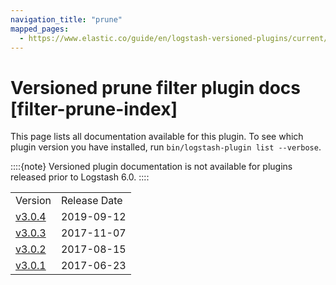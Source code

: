 ```yaml
---
navigation_title: "prune"
mapped_pages:
  - https://www.elastic.co/guide/en/logstash-versioned-plugins/current/filter-prune-index.html
---
```


# Versioned prune filter plugin docs [filter-prune-index]


This page lists all documentation available for this plugin.  To see which plugin version you have installed, run `bin/logstash-plugin list --verbose`.

::::{note}
Versioned plugin documentation is not available for plugins released prior to Logstash 6.0.
::::


|     |     |
| --- | --- |
| Version | Release Date |
| [v3.0.4](v3-0-4-plugins-filters-prune.md) | 2019-09-12 |
| [v3.0.3](v3-0-3-plugins-filters-prune.md) | 2017-11-07 |
| [v3.0.2](v3-0-2-plugins-filters-prune.md) | 2017-08-15 |
| [v3.0.1](v3-0-1-plugins-filters-prune.md) | 2017-06-23 |





